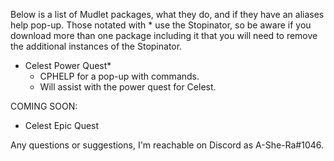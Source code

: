 Below is a list of Mudlet packages, what they do, and if they have an aliases help pop-up. Those notated with * use the Stopinator, so be aware if you download more than one package including it that you will need to remove the additional instances of the Stopinator.

 - Celest Power Quest*
   - CPHELP for a pop-up with commands.
   - Will assist with the power quest for Celest.

COMING SOON:
 - Celest Epic Quest

Any questions or suggestions, I'm reachable on Discord as A-She-Ra#1046.
